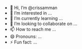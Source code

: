 - 👋 Hi, I’m @crissamman
- 👀 I’m interested in ...
- 🌱 I’m currently learning ...
- 💞️ I’m looking to collaborate on ...
- 📫 How to reach me ...
- 😄 Pronouns: ...
- ⚡ Fun fact: ...

<!---
crissamman/crissamman is a ✨ special ✨ repository because its `README.md` (this file) appears on your GitHub profile.
You can click the Preview link to take a look at your changes.
--->
